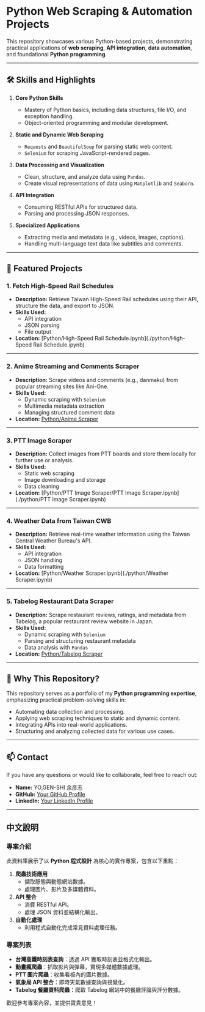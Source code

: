 # Python Web Scraping & Automation Projects

This repository showcases various Python-based projects, demonstrating practical applications of **web scraping**, **API integration**, **data automation**, and foundational **Python programming**.

---

## 🛠️ Skills and Highlights

1. **Core Python Skills**
   - Mastery of Python basics, including data structures, file I/O, and exception handling.
   - Object-oriented programming and modular development.
   
2. **Static and Dynamic Web Scraping**
   - `Requests` and `BeautifulSoup` for parsing static web content.
   - `Selenium` for scraping JavaScript-rendered pages.

3. **Data Processing and Visualization**
   - Clean, structure, and analyze data using `Pandas`.
   - Create visual representations of data using `Matplotlib` and `Seaborn`.

4. **API Integration**
   - Consuming RESTful APIs for structured data.
   - Parsing and processing JSON responses.

5. **Specialized Applications**
   - Extracting media and metadata (e.g., videos, images, captions).
   - Handling multi-language text data like subtitles and comments.

---

## 📂 Featured Projects

### **1. Fetch High-Speed Rail Schedules**
- **Description:** Retrieve Taiwan High-Speed Rail schedules using their API, structure the data, and export to JSON.
- **Skills Used:**
  - API integration
  - JSON parsing
  - File output
- **Location:** [Python/High-Speed Rail Schedule.ipynb](./python/High-Speed Rail Schedule.ipynb)

---

### **2. Anime Streaming and Comments Scraper**
- **Description:** Scrape videos and comments (e.g., danmaku) from popular streaming sites like Ani-One.
- **Skills Used:**
  - Dynamic scraping with `Selenium`
  - Multimedia metadata extraction
  - Managing structured comment data
- **Location:** [Python/Anime Scraper](./python/)

---

### **3. PTT Image Scraper**
- **Description:** Collect images from PTT boards and store them locally for further use or analysis.
- **Skills Used:**
  - Static web scraping
  - Image downloading and storage
  - Data cleaning
- **Location:** [Python/PTT Image Scraper/PTT Image Scraper.ipynb](./python/PTT Image Scraper.ipynb)

---

### **4. Weather Data from Taiwan CWB**
- **Description:** Retrieve real-time weather information using the Taiwan Central Weather Bureau's API.
- **Skills Used:**
  - API integration
  - JSON handling
  - Data formatting
- **Location:** [Python/Weather Scraper.ipynb](./python/Weather Scraper.ipynb)

---

### **5. Tabelog Restaurant Data Scraper**
- **Description:** Scrape restaurant reviews, ratings, and metadata from Tabelog, a popular restaurant review website in Japan.
- **Skills Used:**
  - Dynamic scraping with `Selenium`
  - Parsing and structuring restaurant metadata
  - Data analysis with `Pandas`
- **Location:** [Python/Tabelog Scraper](./python/)

---

## 🌟 Why This Repository?
This repository serves as a portfolio of my **Python programming expertise**, emphasizing practical problem-solving skills in:
- Automating data collection and processing.
- Applying web scraping techniques to static and dynamic content.
- Integrating APIs into real-world applications.
- Structuring and analyzing collected data for various use cases.

---

## 📫 Contact
If you have any questions or would like to collaborate, feel free to reach out:
- **Name:** YO,GEN-SHI 余彦志
- **GitHub:** [Your GitHub Profile](https://github.com/YUHRTM)
- **LinkedIn:** [Your LinkedIn Profile](https://linkedin.com/in/YUHRTM)

---

## 中文說明

### 專案介紹
此資料庫展示了以 **Python 程式設計** 為核心的實作專案，包含以下重點：
1. **爬蟲技術應用**
    - 擷取靜態與動態網站數據。
    - 處理圖片、影片及多媒體資料。
2. **API 整合**
    - 消費 RESTful API。
    - 處理 JSON 資料並結構化輸出。
3. **自動化處理**
    - 利用程式自動化完成常見資料處理任務。

### 專案列表
- **台灣高鐵時刻表查詢**：透過 API 獲取時刻表並格式化輸出。
- **動畫瘋爬蟲**：抓取影片與彈幕，實現多媒體數據處理。
- **PTT 圖片爬蟲**：收集看板內的圖片數據。
- **氣象局 API 整合**：即時天氣數據查詢與視覺化。
- **Tabelog 餐廳資料爬蟲**：爬取 Tabelog 網站中的餐廳評論與評分數據。

歡迎參考專案內容，並提供寶貴意見！
